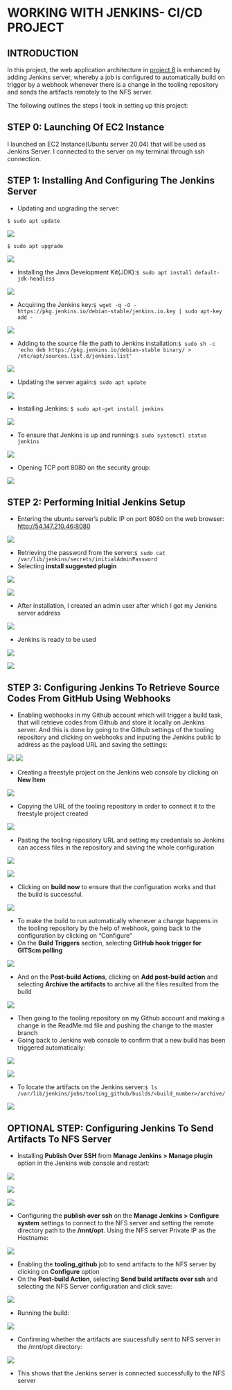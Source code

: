 # WORKING WITH JENKINS- CI/CD PROJECT
## INTRODUCTION
In this project, the web application architecture in [project 8](https://github.com/somex6/Darey.io-Projects/blob/main/project8.md) is enhanced by adding Jenkins server, whereby a job is configured to automatically build on trigger by a webhook whenever there is a change in the tooling repository and sends the artifacts remotely to the NFS server.

The following outlines the steps I took in setting up this project:

## STEP 0: Launching Of EC2 Instance
I launched an EC2 Instance(Ubuntu server 20.04) that will be used as Jenkins Server. I connected to the server on my terminal through ssh connection.

## STEP 1: Installing And Configuring The Jenkins Server
-	Updating and upgrading the server:

`$ sudo apt update`

![](https://github.com/somex6/Darey.io-Projects/blob/main/img/project9/apt%20update.png)

`$ sudo apt upgrade`

![](https://github.com/somex6/Darey.io-Projects/blob/main/img/project9/apt%20upgrade.png)

-	Installing the Java Development Kit(JDK):`$ sudo apt install default-jdk-headless`

![](https://github.com/somex6/Darey.io-Projects/blob/main/img/project9/install%20java.png)

-	Acquiring the Jenkins key:`$ wget -q -O - https://pkg.jenkins.io/debian-stable/jenkins.io.key | sudo apt-key add -`

![](https://github.com/somex6/Darey.io-Projects/blob/main/img/project9/jenkins%20key.png)

-	Adding to the source file the path to Jenkins installation:`$ sudo sh -c 'echo deb https://pkg.jenkins.io/debian-stable binary/ > /etc/apt/sources.list.d/jenkins.list'`

![](https://github.com/somex6/Darey.io-Projects/blob/main/img/project9/adding%20to%20source%20file.png)

-	Updating the server again:`$ sudo apt update`

![](https://github.com/somex6/Darey.io-Projects/blob/main/img/project9/apt%20update2.png)

-	Installing Jenkins: `$ sudo apt-get install jenkins`

![](https://github.com/somex6/Darey.io-Projects/blob/main/img/project9/install%20jenkins.png)

-	To ensure that Jenkins is up and running:`$ sudo systemctl status jenkins`

![](https://github.com/somex6/Darey.io-Projects/blob/main/img/project9/systemctl%20status%20jenkins.png)

-	Opening TCP port 8080 on the security group:

![](https://github.com/somex6/Darey.io-Projects/blob/main/img/project9/adding%20port%208080.png)

## STEP 2: Performing Initial Jenkins Setup
-	Entering the ubuntu server’s public IP on port 8080 on the web browser: http://54.147.210.46:8080

![](https://github.com/somex6/Darey.io-Projects/blob/main/img/project9/unlock%20jenkins.png)

-	Retrieving the password from the server:`$ sudo cat /var/lib/jenkins/secrets/initialAdminPassword`
-	Selecting **install suggested plugin**

![](https://github.com/somex6/Darey.io-Projects/blob/main/img/project9/installing%20plugins.png)

![](https://github.com/somex6/Darey.io-Projects/blob/main/img/project9/installing%20plugins%202.png)

-	After installation, I created an admin user after which I got my Jenkins server address

![](https://github.com/somex6/Darey.io-Projects/blob/main/img/project9/jenkins%20address.png)

-	Jenkins is ready to be used

![](https://github.com/somex6/Darey.io-Projects/blob/main/img/project9/jenkins%20is%20ready.png)

![](https://github.com/somex6/Darey.io-Projects/blob/main/img/project9/jenkins%20home%20page.png)

## STEP 3: Configuring Jenkins To Retrieve Source Codes From GitHub Using Webhooks

-	Enabling webhooks in my Github account which will trigger a build task, that will retrieve codes from Github and store it locally on Jenkins server. And this is done by going to the Github settings of the tooling repository and clicking on webhooks and inputing the Jenkins public Ip address as the payload URL and saving the settings:

![](https://github.com/somex6/Darey.io-Projects/blob/main/img/project9/webhooks.png)
![](https://github.com/somex6/Darey.io-Projects/blob/main/img/project9/webhooks2.png)

-	Creating a freestyle project on the Jenkins web console by clicking on **New Item**

![](https://github.com/somex6/Darey.io-Projects/blob/main/img/project9/creating%20freestyle%20project.png)

-	Copying the URL of the tooling repository in order to connect it to the freestyle project created

![](https://github.com/somex6/Darey.io-Projects/blob/main/img/project9/copying%20the%20tooling%20repo%20url.png)

-	Pasting the tooling repository URL and setting my credentials so Jenkins can access files in the repository and saving the whole configuration

![](https://github.com/somex6/Darey.io-Projects/blob/main/img/project9/creating%20freestyle%20project2.png)

![](https://github.com/somex6/Darey.io-Projects/blob/main/img/project9/setting%20the%20git%20credential.png)

-	Clicking on **build now** to ensure that the configuration works and that the build is successful.

![](https://github.com/somex6/Darey.io-Projects/blob/main/img/project9/first%20build.png)

-	To make the build to run automatically whenever a change happens in the tooling repository by the help of webhook, going back to the configuration by clicking on “Configure”
-	On the **Build Triggers** section, selecting **GitHub hook trigger for GITScm polling**

![](https://github.com/somex6/Darey.io-Projects/blob/main/img/project9/selecting%20githook.png)

-	And on the **Post-build Actions**, clicking on **Add post-build action** and selecting **Archive the artifacts** to archive all the files resulted from the build

![](https://github.com/somex6/Darey.io-Projects/blob/main/img/project9/archiving%20artifact.png)

-	Then going to the tooling repository on my Github account and making a change in the ReadMe.md file and pushing the change to the master branch
-	Going back to Jenkins web console to confirm that a new build has been triggered automatically:

![](https://github.com/somex6/Darey.io-Projects/blob/main/img/project9/second%20build.png)

![](https://github.com/somex6/Darey.io-Projects/blob/main/img/project9/second%20build2.png)

-	To locate the artifacts on the Jenkins server:`$ ls /var/lib/jenkins/jobs/tooling_github/builds/<build_number>/archive/`

![](https://github.com/somex6/Darey.io-Projects/blob/main/img/project9/artifacts%20directory.png)

## OPTIONAL STEP: Configuring Jenkins To Send Artifacts To NFS Server
- Installing **Publish Over SSH** from **Manage Jenkins > Manage plugin** option in the Jenkins web console and restart:

![](https://github.com/somex6/Darey.io-Projects/blob/main/img/project9/installing%20publish%20over%20ssh-3.png)

![](https://github.com/somex6/Darey.io-Projects/blob/main/img/project9/installing%20publish%20over%20ssh.png)

![](https://github.com/somex6/Darey.io-Projects/blob/main/img/project9/installing%20publish%20over%20ssh-2.png)

- Configuring the **publish over ssh** on the **Manage Jenkins > Configure system** settings to connect to the NFS server and setting the remote directory path to the **/mnt/opt**. Using the NFS server Private IP as the Hostname:

![](https://github.com/somex6/Darey.io-Projects/blob/main/img/project9/configuring%20publish%20over%20ssh.png)

- Enabling the **tooling_github** job to send artifacts to the NFS server by clicking on **Configure** option
- On the **Post-build Action**, selecting **Send build artifacts over ssh** and selecting the NFS Server configuration and click save:

![](https://github.com/somex6/Darey.io-Projects/blob/main/img/project9/setting%20post%20build%20action.png)

- Running the build:

![](https://github.com/somex6/Darey.io-Projects/blob/main/img/project9/third%20build.png)

- Confirming whether the artifacts are suucessfully sent to NFS server in the /mnt/opt directory:

![](https://github.com/somex6/Darey.io-Projects/blob/main/img/project9/artifacts%20achived%20to%20nfs%20server.png)
- This shows that the Jenkins server is connected successfully to the NFS server

